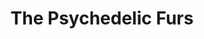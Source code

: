 ---
title: "The Psychedelic Furs"
summary: "UK post-punk band formed in 1977, London, by brothers and . The band released eight studio albums to date and have been produced by a variety of producers, such as , , , , and . Their 1981 song \"Pretty In Pink\" was picked by director as the title of his 1986 teen movie and the re-made version of the song became their biggest hit until then. Other highlights of their catalogue are \"Love My Way\", \"Sister Europe\" and their biggest US hit \"Heartbreak Beat\". In 1991 they went on hiatus while and launched a new group, that lasted for two albums . In 1996, singer released his self-titled solo album. The Furs reformed in 2000 for the release of a live album and, since then, the band continue to tour. They released a new studio album in 2020, the first since 1991."
image: "the-psychedelic-furs.jpg"
apple_music_artist_url: "https://music.apple.com/gb/artist/the-psychedelic-furs/515449"
wikipedia_url: "https://en.wikipedia.org/wiki/The_Psychedelic_Furs"
---